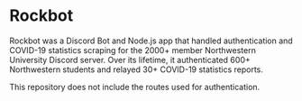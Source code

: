 # Rockbot

Rockbot was a Discord Bot and Node.js app that handled authentication and COVID-19 statistics scraping for the 2000+ member Northwestern University Discord server. Over its lifetime, it authenticated 600+ Northwestern students and relayed 30+ COVID-19 statistics reports.

This repository does not include the routes used for authentication.
